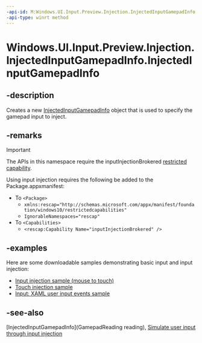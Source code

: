 ```yaml
---
-api-id: M:Windows.UI.Input.Preview.Injection.InjectedInputGamepadInfo.#ctor
-api-type: winrt method
---
```


<!-- Method syntax.
public InjectedInputGamepadInfo.InjectedInputGamepadInfo()
-->

# Windows.UI.Input.Preview.Injection.InjectedInputGamepadInfo.InjectedInputGamepadInfo

## -description
Creates a new [InjectedInputGamepadInfo](injectedinputgamepadinfo.md) object that is used to specify the gamepad input to inject.

## -remarks

> [!Important]
> The APIs in this namespace require the inputInjectionBrokered [restricted capability](https://docs.microsoft.com/windows/uwp/packaging/app-capability-declarations#special-and-restricted-capabilities).

Using input injection requires the following be added to the Package.appxmanifest:

- To `<Package>`
    - `xmlns:rescap="http://schemas.microsoft.com/appx/manifest/foundation/windows10/restrictedcapabilities"`
    - `IgnorableNamespaces="rescap"`
- To `<Capabilities>`
    - `<rescap:Capability Name="inputInjectionBrokered" />`

## -examples

Here are some downloadable samples demonstrating basic input and input injection:

- [Input injection sample (mouse to touch)](https://github.com/MicrosoftDocs/windows-topic-specific-samples/archive/uwp-input-injection-mouse-to-touch.zip)
- [Touch injection sample](https://github.com/microsoftarchive/msdn-code-gallery-microsoft/tree/411c271e537727d737a53fa2cbe99eaecac00cc0/Official%20Windows%20Platform%20Sample/Input%20Touch%20injection%20sample)
- [Input: XAML user input events sample](https://github.com/microsoftarchive/msdn-code-gallery-microsoft/tree/411c271e537727d737a53fa2cbe99eaecac00cc0/Official%20Windows%20Platform%20Sample/Input%20XAML%20user%20input%20events%20sample)

## -see-also

[InjectedInputGamepadInfo](GamepadReading reading), [Simulate user input through input injection](https://docs.microsoft.com/windows/uwp/design/input/input-injection)
